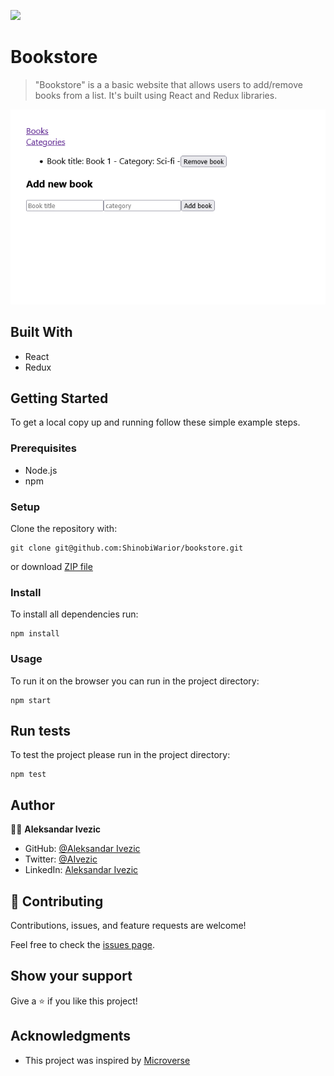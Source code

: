 ![](https://img.shields.io/badge/microverse-blueviolet)

# Bookstore

> "Bookstore" is a  a basic website that allows users to add/remove books from a list. It's built using React and Redux libraries.


![screenshot](./public/Screenshot-app.png)

## Built With

- React
- Redux

## Getting Started

To get a local copy up and running follow these simple example steps.

### Prerequisites

- Node.js
- npm

### Setup

Clone the repository with:

```
git clone git@github.com:ShinobiWarior/bookstore.git
```
or download [ZIP file](https://github.com/ShinobiWarior/bookstore/archive/refs/heads/main.zip)

### Install
To install all dependencies run:
```
npm install
```
### Usage
To run it on the browser you can run in the project directory:

 ```
 npm start
 ```

## Run tests 
To test the project please run in the project directory:

```
npm test
```

## Author

👤👤 **Aleksandar Ivezic**

- GitHub: [@Aleksandar Ivezic](https://github.com/ShinobiWarior)
- Twitter: [@AIvezic](https://twitter.com/AIvezic)
- LinkedIn: [Aleksandar Ivezic](https://www.linkedin.com/in/aleksandar-ivezic/)

## 🤝 Contributing

Contributions, issues, and feature requests are welcome!

Feel free to check the [issues page](https://github.com/ShinobiWarior/bookstore/issues/).

## Show your support

Give a ⭐️ if you like this project!

## Acknowledgments

- This project was inspired by [Microverse](https://www.microverse.org/?grsf=w9rx3c)
